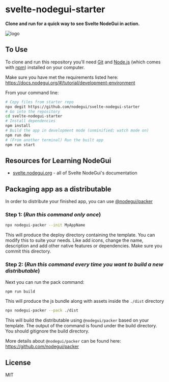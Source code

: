 # svelte-nodegui-starter

**Clone and run for a quick way to see Svelte NodeGui in action.**

![logo](https://github.com/nodegui/svelte-nodegui-starter/raw/master/assets/demo.png)

## To Use

To clone and run this repository you'll need [Git](https://git-scm.com) and [Node.js](https://nodejs.org/en/download/) (which comes with [npm](http://npmjs.com)) installed on your computer.

Make sure you have met the requirements listed here: https://docs.nodegui.org/#/tutorial/development-environment

From your command line:

```bash
# Copy files from starter repo
npx degit https://github.com/nodegui/svelte-nodegui-starter
# Go into the repository
cd svelte-nodegui-starter
# Install dependencies
npm install
# Build the app in development mode (unminified; watch mode on)
npm run dev
# (From another terminal) Run the built app
npm run start
```

## Resources for Learning NodeGui

- [svelte.nodegui.org](https://svelte.nodegui.org) - all of Svelte NodeGui's documentation

## Packaging app as a distributable

In order to distribute your finished app, you can use [@nodegui/packer](https://github.com/nodegui/packer)

### Step 1: (_**Run this command only once**_)

```sh
npx nodegui-packer --init MyAppName
```

This will produce the deploy directory containing the template. You can modify this to suite your needs. Like add icons, change the name, description and add other native features or dependencies. Make sure you commit this directory.

### Step 2: (_**Run this command every time you want to build a new distributable**_)

Next you can run the pack command:

```sh
npm run build
```

This will produce the js bundle along with assets inside the `./dist` directory

```sh
npx nodegui-packer --pack ./dist
```

This will build the distributable using `@nodegui/packer` based on your template. The output of the command is found under the build directory. You should gitignore the build directory.

More details about `@nodegui/packer` can be found here: https://github.com/nodegui/packer

## License

MIT
